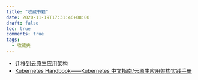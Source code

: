 ```yaml
---
title: "收藏书籍"
date: 2020-11-19T17:31:46+08:00
draft: false
toc: true
comments: true
tags:
  - 收藏夹
---
```


* [迁移到云原生应用架构](https://jimmysong.io/migrating-to-cloud-native-application-architectures/)
* [Kubernetes Handbook——Kubernetes 中文指南/云原生应用架构实践手册](https://jimmysong.io/kubernetes-handbook/)
